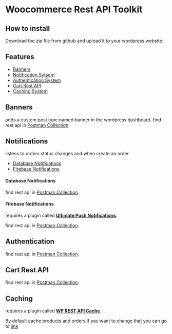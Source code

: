 # Woocommerce Rest API Toolkit

## How to install
Download the zip file from github and upload it to your wordpress website.

## Features
- [Banners](#banners)
- [Notification Sytsem](#notifications)
- [Authentication System](#authentication)
- [Cart Rest API](#cart-rest-api)
- [Caching System](#cart-rest-api)

## Banners
adds a custom post type named banner in the wordpress dashboard.
find rest api in [Postman Collection](postman-collection.json).

## Notifications
listens to orders status changes and when create an order.
- [Database Notifications](#database-notifications)
- [Firebase Notifications](#firebase-notifications)

#### Database Notifications
find rest api in [Postman Collection](postman-collection.json).

#### Firebase Notifications
requires a plugin called **[Ultimate Push Notifications](https://codesolz.net/our-products/wordpress-plugin/ultimate-push-notifications/)**.

find rest api in [Postman Collection](postman-collection.json).

## Authentication
find rest api in [Postman Collection](postman-collection.json).

## Cart Rest API
find rest api in [Postman Collection](postman-collection.json).

## Caching
requires a plugin called **[WP REST API Cache](https://codesolz.net/our-products/wordpress-plugin/ultimate-push-notifications/)**.

By default cache products and orders if you want to change that you can go to [link](woocommerce_rest_api_toolkit.php)